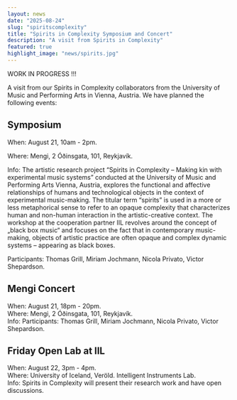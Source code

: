 ```yaml
---
layout: news
date: "2025-08-24"
slug: "spiritscomplexity"
title: "Spirits in Complexity Symposium and Concert"
description: "A visit from Spirits in Complexity"
featured: true
highlight_image: "news/spirits.jpg"
---
```


WORK IN PROGRESS !!!

A visit from our Spirits in Complexity collaborators from the University of Music and Performing Arts in Vienna, Austria. We have planned the following events:

## Symposium

When: August 21, 10am - 2pm.
<br>

Where: Mengi, 2 Óðinsgata, 101, Reykjavík.
<br>

Info: 
The artistic research project “Spirits in Complexity – Making kin with experimental music systems” conducted at the University of Music and Performing Arts Vienna, Austria, explores the functional and affective relationships of humans and technological objects in the context of experimental music-making. The titular term “spirits” is used in a more or less metaphorical sense to refer to an opaque complexity that characterizes human and non-human interaction in the artistic-creative context.
The workshop at the cooperation partner IIL revolves around the concept of „black box music“ and focuses on the fact that in contemporary music-making, objects of artistic practice are often opaque and complex dynamic systems – appearing as black boxes.

Participants: Thomas Grill, Miriam Jochmann, Nicola Privato, Victor Shepardson. 


## Mengi Concert
When: August 21, 18pm - 20pm.
<br>
Where: Mengi, 2 Óðinsgata, 101, Reykjavík. 
<br>
Info: 
Participants: Thomas Grill, Miriam Jochmann, Nicola Privato, Victor Shepardson. 


## Friday Open Lab at IIL
When: August 22, 3pm - 4pm.
<br>
Where: University of Iceland, Veröld. Intelligent Instruments Lab.
<br>
Info: 
Spirits in Complexity will present their research work and have open discussions.





<script>
    import CaptionedImage from "../../components/Images/CaptionedImage.svelte"
</script>
 

<br>
<br>
<CaptionedImage
    src="news/spirits.jpg"
    alt="Spirits in complexity"
    caption=""
/>

<br>
<br>



